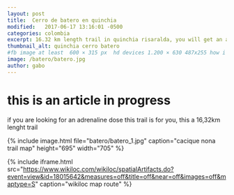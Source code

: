 ```yaml
---
layout: post
title:  Cerro de batero en quinchia
modified:   2017-06-17 13:16:01 -0500
categories: colombia
excerpt: 16.32 km length trail in quinchia risaralda, you will get an amazing view of quinchia and some small towns
thumbnail_alt: quinchia cerro batero
#fb image at least  600 × 315 px  hd devices 1.200 × 630 487x255 how i see it
image: /batero/batero.jpg
author: gabo
---
```


# this is an article in progress

if you are looking for an adrenaline dose this trail is for you, this a 16,32km lenght trail 

{% include image.html 
   file="batero/batero_1.jpg"
   caption="cacique nona trail map"
   height="695" 
   width="705"
%} 

{% include iframe.html
    src="https://www.wikiloc.com/wikiloc/spatialArtifacts.do?event=view&id=18015642&measures=off&title=off&near=off&images=off&maptype=S"
    caption="wikiloc map route"
%}



